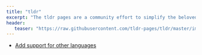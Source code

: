 ```yaml
---
title: "tldr"
excerpt: "The tldr pages are a community effort to simplify the beloved man pages with practical examples."
header:
   teaser: "https://raw.githubusercontent.com/tldr-pages/tldr/master/images/banner-light.png"
---
```


- [Add support for other languages](https://github.com/tldr-pages/tldr-python-client/pull/83)
